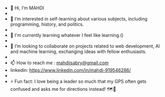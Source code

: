 - 👋 Hi, I’m MAHDI
- 
- 👀 I’m interested in self-learning about various subjects, including programming, history, and politics.
-  
- 🌱 I'm currently learning whatever I feel like learning.()
- 
- 💞️ I’m looking to collaborate on projects related to web development, AI and machine learning, exchanging ideas with fellow enthusiasts.
- 
- 📫 How to reach me :  mahdiisabry@gmail.com
- linkedin: https://www.linkedin.com/in/mahdi-919546286/
- 
- ⚡ Fun fact:  I love being a leader so much that my GPS often gets confused and asks me for directions instead! 🗺️👑
<!---
mahdiisabry1/mahdiisabry1 is a ✨ special ✨ repository because its `README.md` (this file) appears on your GitHub profile.
You can click the Preview link to take a look at your changes.
--->

